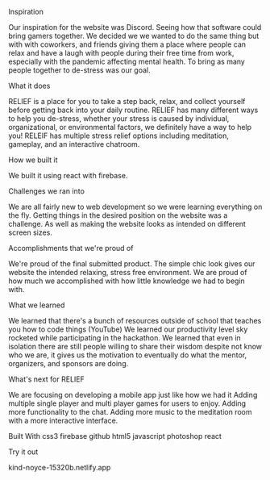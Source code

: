 Inspiration

Our inspiration for the website was Discord. Seeing how that software could bring gamers together. We decided we we wanted to do the same thing but with with coworkers, and friends giving them a place where people can relax and have a laugh with people during their free time from work, especially with the pandemic affecting mental health. To bring as many people together to de-stress was our goal.

What it does

RELIEF is a place for you to take a step back, relax, and collect yourself before getting back into your daily routine. RELIEF has many different ways to help you de-stress, whether your stress is caused by individual, organizational, or environmental factors, we definitely have a way to help you! RELEIF has multiple stress relief options including meditation, gameplay, and an interactive chatroom.

How we built it

We built it using react with firebase.

Challenges we ran into

We are all fairly new to web development so we were learning everything on the fly. Getting things in the desired position on the website was a challenge. As well as making the website looks as intended on different screen sizes.

Accomplishments that we're proud of

We're proud of the final submitted product. The simple chic look gives our website the intended relaxing, stress free environment. We are proud of how much we accomplished with how little knowledge we had to begin with.

What we learned

We learned that there's a bunch of resources outside of school that teaches you how to code things (YouTube) We learned our productivity level sky rocketed while participating in the hackathon. We learned that even in isolation there are still people willing to share their wisdom despite not know who we are, it gives us the motivation to eventually do what the mentor, organizers, and sponsors are doing.

What's next for RELIEF

We are focusing on developing a mobile app just like how we had it Adding multiple single player and multi player games for users to enjoy. Adding more functionality to the chat. Adding more music to the meditation room with a more interactive interface.

Built With
css3
firebase
github
html5
javascript
photoshop
react

Try it out

 kind-noyce-15320b.netlify.app
